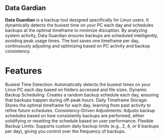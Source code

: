 ## Data Gardian
**Data Guardian** is a backup tool designed specifically for Linux users. It dynamically detects the busiest time on your PC each day and schedules backups at the optimal timeframe to minimize disruption. By analyzing system activity, Data Guardian ensures backups are scheduled intelligently, avoiding peak usage times. The tool saves one timeframe per day, continuously adjusting and optimizing based on PC activity and backup consistency.

# Features
Busiest Time Detection: Automatically detects the busiest times on your Linux PC each day based on folders accessed and file sizes.
Dynamic Backup Scheduling: Creates a random backup schedule each day, ensuring that backups happen during off-peak hours.
Daily Timeframe Storage: Stores the optimal timeframe for each day, learning from past activity to refine future schedules.
Consistency-Driven Adjustments: Adjusts backup schedules based on how consistently backups are performed, either solidifying or resetting the schedule based on user performance.
Flexible Backup Limits: Supports custom daily backup limits (e.g., 2, 4, or 6 backups per day), giving you control over the frequency of backups.

